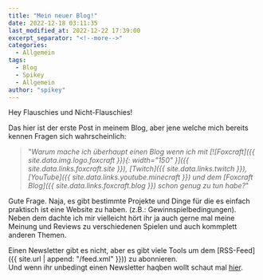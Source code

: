 ```yaml
---
title: "Mein neuer Blog!"
date: 2022-12-18 03:11:35
last_modified_at: 2022-12-22 17:39:00
excerpt_separator: "<!--more-->"
categories:
  - Allgemein
tags:
  - Blog
  - Spikey
  - Allgemein
author: "spikey"
---
```


Hey Flauschies und Nicht-Flauschies!

Das hier ist der erste Post in meinem Blog, aber jene welche mich bereits kennen Fragen sich wahrscheinlich:
> "*Warum mache ich überhaupt einen Blog wenn ich mit 
> [![Foxcraft]({{ site.data.img.logo.foxcraft }}){: width="150" }]({{ site.data.links.foxcraft.site }}),
> [Twitch]({{ site.data.links.twitch }}),
> [YouTube]({{ site.data.links.youtube.minecraft }})
> und dem
> [Foxcraft Blog]({{ site.data.links.foxcraft.blog }})
> schon genug zu tun habe?*"

<!--more-->

Gute Frage. Naja, es gibt bestimmte Projekte und Dinge für die es einfach praktisch ist eine Website zu haben. (z.B.: Gewinnspielbedingungen).\
Neben dem dachte ich mir vielleicht hört ihr ja auch gerne mal meine Meinung und Reviews zu verschiedenen Spielen und auch kommplett anderen Themen.

Einen Newsletter gibt es nicht, aber es gibt viele Tools um dem [RSS-Feed]({{ site.url | append: "/feed.xml" }})) zu abonnieren.\
Und wenn ihr unbedingt einen Newsletter haqben wollt schaut mal [hier](https://spikey.biz/g2he9).